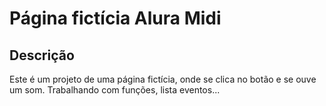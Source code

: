 # Página fictícia Alura Midi

## Descrição

Este é um projeto de uma página fictícia, onde se clica no botão e se ouve um som.
Trabalhando com funções, lista eventos...
